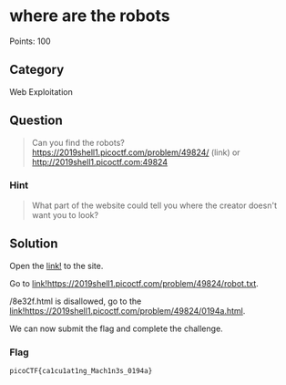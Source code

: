 # where are the robots 
Points: 100

## Category
Web Exploitation

## Question
>Can you find the robots? https://2019shell1.picoctf.com/problem/49824/ (link) or http://2019shell1.picoctf.com:49824

### Hint
>What part of the website could tell you where the creator doesn't want you to look?

## Solution 
Open the [link!](https://2019shell1.picoctf.com/problem/49824/) to the site.

Go to [link!](https://2019shell1.picoctf.com/problem/49824/robot.txt)https://2019shell1.picoctf.com/problem/49824/robot.txt.

/8e32f.html is disallowed, go to the [link!](https://2019shell1.picoctf.com/problem/49824/0194a.html)https://2019shell1.picoctf.com/problem/49824/0194a.html.

We can now submit the flag and complete the challenge.

### Flag
`picoCTF{ca1cu1at1ng_Mach1n3s_0194a}`
